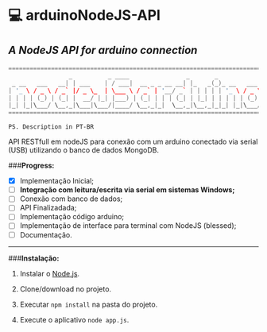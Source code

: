 # :computer: arduinoNodeJS-API 
## _A NodeJS API for arduino connection_

```c++
=========================================================================================
                 _          _ ____                _       _               _    ____ ___ 
 _ __   ___   __| | ___    | / ___|  __ _ _ __ __| |_   _(_)_ __   ___   / \  |  _ \_ _|
| '_ \ / _ \ / _` |/ _ \_  | \___ \ / _` | '__/ _` | | | | | '_ \ / _ \ / _ \ | |_) | | 
| | | | (_) | (_| |  __/ |_| |___) | (_| | | | (_| | |_| | | | | | (_) / ___ \|  __/| | 
|_| |_|\___/ \__,_|\___|\___/|____/ \__,_|_|  \__,_|\__,_|_|_| |_|\___/_/   \_\_|  |___|
=========================================================================================

```
    PS. Description in PT-BR
    
API RESTfull em nodeJS para conexão com um arduino conectado via serial (USB) utilizando o banco de dados MongoDB.

###__Progress:__
- [x] Implementação Inicial;
- [ ] __Integração com leitura/escrita via serial em sistemas Windows;__
- [ ] Conexão com banco de dados;
- [ ] API Finalizadada;
- [ ] Implementação código arduino;
- [ ] Implementação de interface para terminal com NodeJS (blessed);
- [ ] Documentação.

-----------
###__Instalação:__
1. Instalar o [Node.js](https://nodejs.org/en/).

2. Clone/download no projeto.

3. Executar `npm install` na pasta do projeto.

4. Execute o aplicativo `node app.js`.
